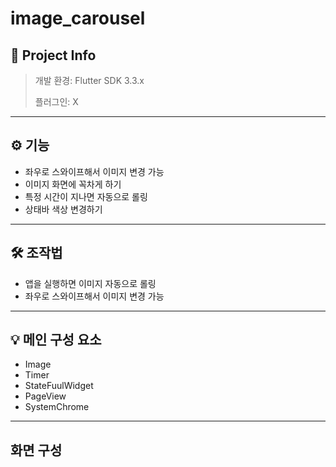 # image_carousel

## 📃 Project Info
> 개발 환경: Flutter SDK 3.3.x
>
> 플러그인: X

***

## ⚙️ 기능
- 좌우로 스와이프해서 이미지 변경 가능
- 이미지 화면에 꼭차게 하기
- 특정 시간이 지나면 자동으로 롤링
- 상태바 색상 변경하기

***

## 🛠️ 조작법
- 앱을 실행하면 이미지 자동으로 롤링
- 좌우로 스와이프해서 이미지 변경 가능

***

## 💡 메인 구성 요소
- Image
- Timer
- StateFuulWidget
- PageView
- SystemChrome
  
***

## 화면 구성
